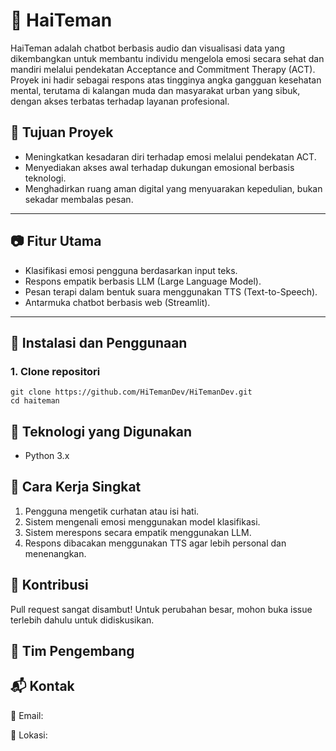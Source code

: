 # 💬 HaiTeman

HaiTeman adalah chatbot berbasis audio dan visualisasi data yang dikembangkan untuk membantu individu mengelola emosi secara sehat dan mandiri melalui pendekatan Acceptance and Commitment Therapy (ACT). Proyek ini hadir sebagai respons atas tingginya angka gangguan kesehatan mental, terutama di kalangan muda dan masyarakat urban yang sibuk, dengan akses terbatas terhadap layanan profesional.

## 📌 Tujuan Proyek

- Meningkatkan kesadaran diri terhadap emosi melalui pendekatan ACT.
- Menyediakan akses awal terhadap dukungan emosional berbasis teknologi.
- Menghadirkan ruang aman digital yang menyuarakan kepedulian, bukan sekadar membalas pesan.

---

## 📷 Fitur Utama

- Klasifikasi emosi pengguna berdasarkan input teks.
- Respons empatik berbasis LLM (Large Language Model).
- Pesan terapi dalam bentuk suara menggunakan TTS (Text-to-Speech).
- Antarmuka chatbot berbasis web (Streamlit).

---

## 🚀 Instalasi dan Penggunaan

### 1. Clone repositori

```
git clone https://github.com/HiTemanDev/HiTemanDev.git
cd haiteman
```

## 🧰 Teknologi yang Digunakan
 - Python 3.x

## 🧪 Cara Kerja Singkat
1. Pengguna mengetik curhatan atau isi hati.
2. Sistem mengenali emosi menggunakan model klasifikasi.
3. Sistem merespons secara empatik menggunakan LLM.
4. Respons dibacakan menggunakan TTS agar lebih personal dan menenangkan.

## 🤝 Kontribusi
Pull request sangat disambut! Untuk perubahan besar, mohon buka issue terlebih dahulu untuk didiskusikan.

## 👤 Tim Pengembang

## 📬 Kontak
📧 Email: 

📍 Lokasi: 
